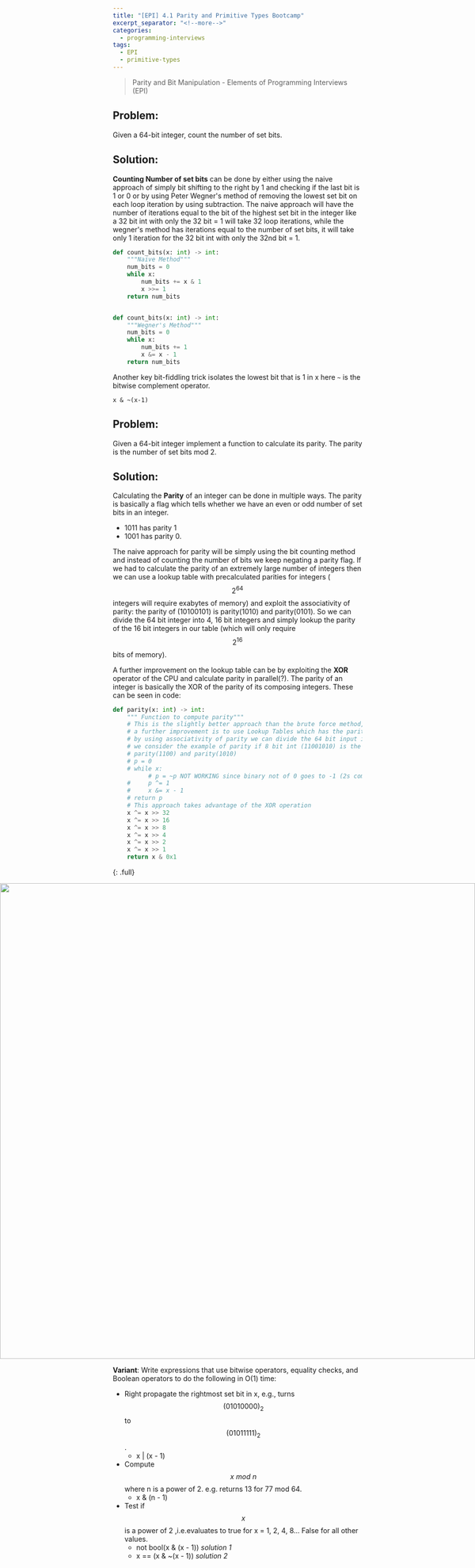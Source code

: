 ```yaml
---
title: "[EPI] 4.1 Parity and Primitive Types Bootcamp"
excerpt_separator: "<!--more-->"
categories:
  - programming-interviews
tags:
  - EPI
  - primitive-types
---
```


> Parity and Bit Manipulation - Elements of Programming Interviews (EPI)

<!--more-->
<style>
.full-width {
	left: 50%;
	margin-left: -50vw;
	margin-right: -50vw;
	max-width: 100vw;
	position: relative;
	right: 50%;
	width: 100vw;
}
</style>
## **Problem**:
Given a 64-bit integer, count the number of set bits.

## **Solution**:
**Counting Number of set bits** can be done by either using the naive approach of simply bit shifting to the right by 1 and checking if the last bit is 1 or 0 or by using Peter Wegner's method of removing the lowest set bit on each loop iteration by using subtraction. The naive approach will have the number of iterations equal to the bit of the highest set bit in the integer like a 32 bit int with only the 32 bit = 1 will take 32 loop iterations, while the wegner's method has iterations equal to the number of set bits, it will take only 1 iteration for the 32 bit int with only the 32nd bit = 1.

```python
def count_bits(x: int) -> int:
    """Naive Method"""
    num_bits = 0
    while x:
        num_bits += x & 1
        x >>= 1
    return num_bits


def count_bits(x: int) -> int:
    """Wegner's Method"""
    num_bits = 0
    while x:
        num_bits += 1
        x &= x - 1
    return num_bits
```

Another key bit-fiddling trick isolates the lowest bit that is 1 in x here `~` is the bitwise complement operator. 

```
x & ~(x-1)
```
## **Problem**:
Given a 64-bit integer implement a function to calculate its parity. The parity is the number of set bits mod 2.

## **Solution**:
Calculating the **Parity** of an integer can be done in multiple ways. The parity is basically a flag which tells whether we have an even or odd number of set bits in an integer. 
  - 1011 has parity 1
  - 1001 has parity 0.

The naive approach for parity will be simply using the bit counting method and instead of counting the number of bits we keep negating a parity flag. If we had to calculate the parity of an extremely large number of integers then we can use a lookup table with precalculated parities for integers ($$2^{64}$$ integers will require exabytes of memory) and exploit the associativity of parity: the parity of (10100101) is parity(1010) and parity(0101). So we can divide the 64 bit integer into 4, 16 bit integers and simply lookup the parity of the 16 bit integers in our table (which will only require $$2^{16}$$ bits of memory). 

A further improvement on the lookup table can be by exploiting the **XOR** operator of the CPU and calculate parity in parallel(?). The parity of an integer is basically the XOR of the parity of its composing integers. These can be seen in code:  

```python
def parity(x: int) -> int:
    """ Function to compute parity"""
    # This is the slightly better approach than the brute force method, this uses the peter wegner method
    # a further improvement is to use Lookup Tables which has the parities of all 16 bit integers and
    # by using associativity of parity we can divide the 64 bit input into 4: 16 bit lookups, this is clearer if
    # we consider the example of parity if 8 bit int (11001010) is the same as calculating :
    # parity(1100) and parity(1010)
    # p = 0
    # while x:
          # p = ~p NOT WORKING since binary not of 0 goes to -1 (2s complement) and python has no unsigned ints (?)
    #     p ^= 1
    #     x &= x - 1
    # return p
    # This approach takes advantage of the XOR operation
    x ^= x >> 32
    x ^= x >> 16
    x ^= x >> 8
    x ^= x >> 4
    x ^= x >> 2
    x ^= x >> 1
    return x & 0x1
```
{: .full}

<img src="https://i.imgur.com/nlmCex2.gif" class="full-width"/>

**Variant**: Write expressions that use bitwise operators, equality checks, and Boolean operators to do the following in O(1) time:
  - Right propagate the rightmost set bit in x, e.g., turns $$(01010000)_2$$ to $$(01011111)_2$$.
    - x \| (x - 1)
  - Compute $$x\ mod\ n$$ where n is a power of 2. e.g. returns 13 for 77 mod 64.
    -  x & (n - 1)
  - Test if $$x$$ is a power of 2 ,i.e.evaluates to true for x = 1, 2, 4, 8... False for all other values.
    - not bool(x & (x - 1)) _solution 1_
    - x == (x & ~(x - 1)) _solution 2_
